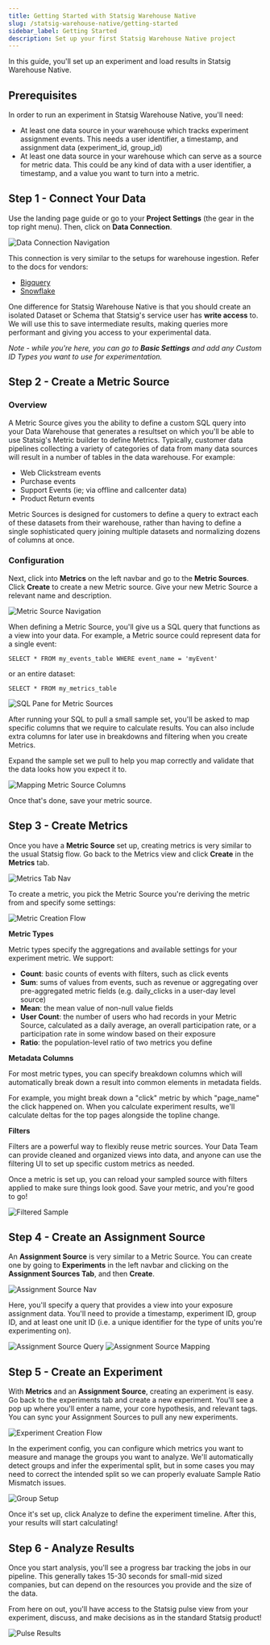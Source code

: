 ```yaml
---
title: Getting Started with Statsig Warehouse Native
slug: /statsig-warehouse-native/getting-started
sidebar_label: Getting Started
description: Set up your first Statsig Warehouse Native project
---
```


In this guide, you'll set up an experiment and load results in Statsig Warehouse Native.

## Prerequisites

In order to run an experiment in Statsig Warehouse Native, you'll need:

- At least one data source in your warehouse which tracks experiment assignment events. This needs a user identifier, a timestamp, and assignment data (experiment_id, group_id)
- At least one data source in your warehouse which can serve as a source for metric data. This could be any kind of data with a user identifier, a timestamp, and a value you want to turn into a metric.

## Step 1 - Connect Your Data

Use the landing page guide or go to your **Project Settings** (the gear in the top right menu). Then, click on **Data Connection**.

![Data Connection Navigation](https://user-images.githubusercontent.com/102695539/237239163-1d528c2e-94d5-4656-addd-400c9e3e1925.png)

This connection is very similar to the setups for warehouse ingestion. Refer to the docs for vendors:

- [Bigquery](./connecting-your-warehouse/bigquery.md)
- [Snowflake](./connecting-your-warehouse/snowflake.md)

One difference for Statsig Warehouse Native is that you should create an isolated Dataset or Schema that Statsig's service user has **write access** to. We will use this to save intermediate results, making queries more performant and giving you access to your experimental data.

_Note - while you're here, you can go to **Basic Settings** and add any Custom ID Types you want to use for experimentation._

## Step 2 - Create a Metric Source

### Overview

A Metric Source gives you the ability to define a custom SQL query into your Data Warehouse that generates a resultset on which you'll be able to use Statsig's Metric builder to define Metrics. Typically, customer data pipelines collecting a variety of categories of data from many data sources will result in a number of tables in the data warehouse. For example:

* Web Clickstream events
* Purchase events
* Support Events (ie; via offline and callcenter data)
* Product Return events

Metric Sources is designed for customers to define a query to extract each of these datasets from their warehouse, rather than having to define a single sophisticated query joining multiple datasets and normalizing dozens of columns at once. 

### Configuration

Next, click into **Metrics** on the left navbar and go to the **Metric Sources**. Click **Create** to create a new Metric source. Give your new Metric Source a relevant name and description.

![Metric Source Navigation](https://user-images.githubusercontent.com/102695539/237239161-9e7fd9ac-c800-4e64-948f-296648357987.png)

When defining a Metric Source, you'll give us a SQL query that functions as a view into your data. For example, a Metric source could represent data for a single event:

`SELECT * FROM my_events_table WHERE event_name = 'myEvent'`

or an entire dataset:

`SELECT * FROM my_metrics_table`

![SQL Pane for Metric Sources](https://user-images.githubusercontent.com/102695539/237239158-5ecc01ef-1f58-4e0a-a40b-a54340da16ef.png)

After running your SQL to pull a small sample set, you'll be asked to map specific columns that we require to calculate results. You can also include extra columns for later use in breakdowns and filtering when you create Metrics.

Expand the sample set we pull to help you map correctly and validate that the data looks how you expect it to.

![Mapping Metric Source Columns](https://user-images.githubusercontent.com/102695539/237241710-4c2c5875-1c56-4e17-887a-a329a835ccbd.png)

Once that's done, save your metric source.

## Step 3 - Create Metrics

Once you have a **Metric Source** set up, creating metrics is very similar to the usual Statsig flow. Go back to the Metrics view and click **Create** in the **Metrics** tab.

![Metrics Tab Nav](https://user-images.githubusercontent.com/2018204/261672201-cf92f405-1b1e-4255-bbb9-2494d2f7fc2b.png)

To create a metric, you pick the Metric Source you're deriving the metric from and specify some settings:

![Metric Creation Flow](https://user-images.githubusercontent.com/102695539/237241707-54306e23-5f28-434a-8d53-8e3d42d5587a.png)

**Metric Types**

Metric types specify the aggregations and available settings for your experiment metric. We support:

- **Count**: basic counts of events with filters, such as click events
- **Sum**: sums of values from events, such as revenue or aggregating over pre-aggregated metric fields (e.g. daily_clicks in a user-day level source)
- **Mean**: the mean value of non-null value fields
- **User Count**: the number of users who had records in your Metric Source, calculated as a daily average, an overall participation rate, or a participation rate in some window based on their exposure
- **Ratio**: the population-level ratio of two metrics you define

**Metadata Columns**

For most metric types, you can specify breakdown columns which will automatically break down a result into common elements in metadata fields.

For example, you might break down a "click" metric by which "page_name" the click happened on. When you calculate experiment results, we'll calculate deltas for the top pages alongside the topline change.

**Filters**

Filters are a powerful way to flexibly reuse metric sources. Your Data Team can provide cleaned and organized views into data, and anyone can use the filtering UI to set up specific custom metrics as needed.

Once a metric is set up, you can reload your sampled source with filters applied to make sure things look good. Save your metric, and you're good to go!

![Filtered Sample](https://user-images.githubusercontent.com/102695539/237241706-3b8ddbba-5d19-48fe-bd19-1bd04ee98c35.png)

## Step 4 - Create an Assignment Source

An **Assignment Source** is very similar to a Metric Source. You can create one by going to **Experiments** in the left navbar and clicking on the **Assignment Sources Tab**, and then **Create**.

![Assignment Source Nav](https://user-images.githubusercontent.com/102695539/237241704-f2dc5c83-a0c9-4cf2-a354-2904f6612c47.png)

Here, you'll specify a query that provides a view into your exposure assignment data. You'll need to provide a timestamp, experiment ID, group ID, and at least one unit ID (i.e. a unique identifier for the type of units you're experimenting on).

![Assignment Source Query](https://user-images.githubusercontent.com/102695539/237241702-d877cafa-23f0-4964-a50c-813e93cb3add.png)
![Assignment Source Mapping](https://user-images.githubusercontent.com/102695539/237241701-5f95ff7f-2ae3-4a31-85aa-aa9ec111770d.png)

## Step 5 - Create an Experiment

With **Metrics** and an **Assignment Source**, creating an experiment is easy. Go back to the experiments tab and create a new experiment. You'll see a pop up where you'll enter a name, your core hypothesis, and relevant tags. You can sync your Assignment Sources to pull any new experiments.

![Experiment Creation Flow](https://user-images.githubusercontent.com/102695539/237241700-c100522e-c3e7-4ba7-b065-9af370aa23eb.png)

In the experiment config, you can configure which metrics you want to measure and manage the groups you want to analyze. We'll automatically detect groups and infer the experimental split, but in some cases you may need to correct the intended split so we can properly evaluate Sample Ratio Mismatch issues.

![Group Setup](https://user-images.githubusercontent.com/102695539/237241689-7838cff7-65e6-4055-9674-f8d82d0a1398.png)

Once it's set up, click Analyze to define the experiment timeline. After this, your results will start calculating!

## Step 6 - Analyze Results

Once you start analysis, you'll see a progress bar tracking the jobs in our pipeline. This generally takes 15-30 seconds for small-mid sized companies, but can depend on the resources you provide and the size of the data.

From here on out, you'll have access to the Statsig pulse view from your experiment, discuss, and make decisions as in the standard Statsig product!

![Pulse Results](https://user-images.githubusercontent.com/102695539/237532583-2ce67b70-1953-4211-9ab1-449acb25f463.png)

